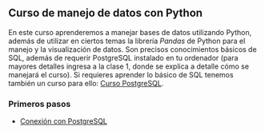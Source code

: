 ## Curso de manejo de datos con Python

En este curso aprenderemos a manejar bases de datos utilizando Python, además de utilizar en ciertos temas la librería _Pandas_ de Python para el manejo
y la visualización de datos. Son precisos conocimientos básicos de SQL, además de requerir PostgreSQL instalado en tu ordenador (para mayores detalles ingresa a la clase 1, donde 
se explica a detalle cómo se manejará el curso). Si requieres aprender lo básico de SQL tenemos también un curso para ello: 
[Curso PostgreSQL](https://luisapaez.github.io/Curso_Postgres/).

### Primeros pasos

* [Conexión con PostgreSQL](Manejo_BD/Sesión1/Clase1_conexion.html)

